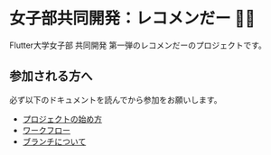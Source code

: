 # 女子部共同開発：レコメンだー 👒🤍

Flutter大学女子部 共同開発 第一弾のレコメンだーのプロジェクトです。

## 参加される方へ

必ず以下のドキュメントを読んでから参加をお願いします。

- [プロジェクトの始め方](https://github.com/flutteruniv/recommender/blob/develop/doc/how_to_start.md)
- [ワークフロー](https://github.com/flutteruniv/recommender/blob/develop/doc/workflow.md)
- [ブランチについて](https://github.com/flutteruniv/recommender/blob/develop/doc/branch.md)
